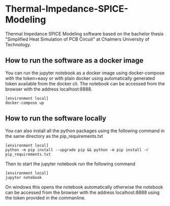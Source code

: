 # Thermal-Impedance-SPICE-Modeling
Thermal Impedance SPICE Modeling software based on the bachelor thesis "Simplified Heat Simulation of PCB Circuit" at Chalmers University of Technology.

## How to run the software as a docker image
You can run the jupyter notebook as a docker image using docker-compose with the token=easy or with plain docker using automatically generated token available from the docker cli. The notebook can be accessed from the browser with the address localhost:8888.

```command
[environment local]
docker-compose up
```

## How to run the software locally
You can also install all the python packages using the following command in the same directory as the pip_requirements.txt

```command
[environment local]
python -m pip install --upgrade pip && python -m pip install -r pip_requirements.txt
```

Then to start the jupyter notebook run the following command

```command
[environment local]
jupyter notebook
```

On windows this opens the notebook automatically otherwise the notebook can be accessed from the browser with the address localhost:8888 using the token provided in the commanline.
